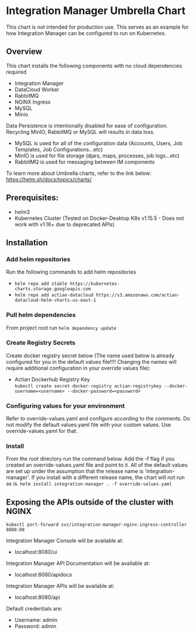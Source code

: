 # Integration Manager Umbrella Chart  
This chart is not intended for production use. This serves as an example for how Integration Manager can be configured to run on Kubernetes.

## Overview
This chart installs the following components with no cloud dependencies required
- Integration Manager
- DataCloud Worker
- RabbitMQ
- NGINX Ingress
- MySQL
- Minio

Data Persistence is intentionally disabled for ease of configuration. Recycling MinIO, RabbitMQ or MySQL will results in data loss.
- MySQL is used for all of the configuration data (Accounts, Users, Job Templates, Job Configurations...etc)
- MinIO is used for file storage (djars, maps, processes, job logs...etc)  
- RabbitMQ is used for messaging between IM components

To learn more about Umbrella charts, refer to the link below:  
https://helm.sh/docs/topics/charts/

## Prerequisites:  
- helm3
- Kubernetes Cluster (Tested on Docker-Desktop K8s v1.15.5 - Does not work with v1.16+ due to deprecated APIs)

## Installation  

### Add helm repositories  
Run the following commands to add helm repositories  
- ```helm repo add stable https://kubernetes-charts.storage.googleapis.com```
- ```helm repo add actian-datacloud https://s3.amazonaws.com/actian-datacloud-helm-charts-us-east-1```

### Pull helm dependencies  
From project root run ```helm dependency update```  

### Create Registry Secrets    
Create docker registry secret below (The name used below is already configured for you in the default values file!!!! Changing the names will require additional configuration in your override values file):  
- Actian Dockerhub Registry Key  
```kubectl create secret docker-registry actian-registrykey --docker-username=<username> --docker-password=<password>```  

### Configuring values for your environment  
Refer to override-values.yaml and configure according to the comments. Do not modify the default values.yaml file with your custom values. Use override-values.yaml for that.

### Install  
From the root directory run the command below. Add the -f flag if you created an override-values.yaml file and point to it.
All of the default values are set up under the assumption that the release name is 'integration-manager'. If you install with a different release name, the chart will not run as is. 
```helm install integration-manager . -f override-values.yaml``` 

## Exposing the APIs outside of the cluster with NGINX  
```kubectl port-forward svc/integration-manager-nginx-ingress-controller 8080:80```  

Integration Manager Console will be available at:
- localhost:8080/ui

Integration Manager API Documentation will be available at:
- localhost:8080/apidocs

Integration Manager APIs will be available at:
- localhost:8080/api 

Default credentials are: 
- Username: admin
- Password: admin
